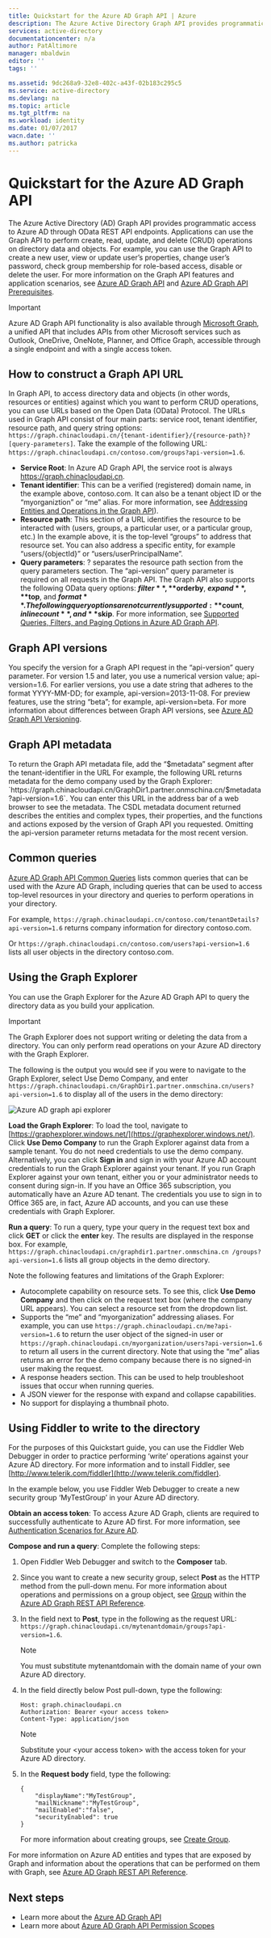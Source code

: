 ```yaml
---
title: Quickstart for the Azure AD Graph API | Azure
description: The Azure Active Directory Graph API provides programmatic access to Azure AD through OData REST API endpoints. Applications can use the Graph API to perform create, read, update, and delete (CRUD) operations on directory data and objects.
services: active-directory
documentationcenter: n/a
author: PatAltimore
manager: mbaldwin
editor: ''
tags: ''

ms.assetid: 9dc268a9-32e8-402c-a43f-02b183c295c5
ms.service: active-directory
ms.devlang: na
ms.topic: article
ms.tgt_pltfrm: na
ms.workload: identity
ms.date: 01/07/2017
wacn.date: ''
ms.author: patricka
---
```


# Quickstart for the Azure AD Graph API
The Azure Active Directory (AD) Graph API provides programmatic access to Azure AD through OData REST API endpoints. Applications can use the Graph API to perform create, read, update, and delete (CRUD) operations on directory data and objects. For example, you can use the Graph API to create a new user, view or update user’s properties, change user’s password, check group membership for role-based access, disable or delete the user. For more information on the Graph API features and application scenarios, see [Azure AD Graph API](https://msdn.microsoft.com/Library/Azure/Ad/Graph/api/api-catalog) and [Azure AD Graph API Prerequisites](https://msdn.microsoft.com/zh-cn/library/hh974476.aspx). 

> [!IMPORTANT]
> Azure AD Graph API functionality is also available through [Microsoft Graph](https://graph.microsoft.io/), a unified API that includes APIs from other Microsoft services such as Outlook, OneDrive, OneNote, Planner, and Office Graph, accessible through a single endpoint and with a single access token.
> 
> 

## How to construct a Graph API URL
In Graph API, to access directory data and objects (in other words, resources or entities) against which you want to perform CRUD operations, you can use URLs based on the Open Data (OData) Protocol. The URLs used in Graph API consist of four main parts: service root, tenant identifier, resource path, and query string options: `https://graph.chinacloudapi.cn/{tenant-identifier}/{resource-path}?[query-parameters]`. Take the example of the following URL: `https://graph.chinacloudapi.cn/contoso.com/groups?api-version=1.6`.

- **Service Root**: In Azure AD Graph API, the service root is always https://graph.chinacloudapi.cn.
- **Tenant identifier**: This can be a verified (registered) domain name, in the example above, contoso.com. It can also be a tenant object ID or the “myorganiztion” or “me” alias. For more information, see [Addressing Entities and Operations in the Graph API](https://msdn.microsoft.com/Library/Azure/Ad/Graph/howto/azure-ad-graph-api-operations-overview)).
- **Resource path**: This section of a URL identifies the resource to be interacted with (users, groups, a particular user, or a particular group, etc.) In the example above, it is the top-level “groups” to address that resource set. You can also address a specific entity, for example “users/{objectId}” or “users/userPrincipalName”.
- **Query parameters**: ? separates the resource path section from the query parameters section. The “api-version” query parameter is required on all requests in the Graph API. The Graph API also supports the following OData query options: **$filter**, **$orderby**, **$expand**, **$top**, and **$format**. The following query options are not currently supported: **$count**, **$inlinecount**, and **$skip**. For more information, see [Supported Queries, Filters, and Paging Options in Azure AD Graph API](https://msdn.microsoft.com/Library/Azure/Ad/Graph/howto/azure-ad-graph-api-supported-queries-filters-and-paging-options).

## Graph API versions
You specify the version for a Graph API request in the “api-version” query parameter. For version 1.5 and later, you use a numerical version value; api-version=1.6. For earlier versions, you use a date string that adheres to the format YYYY-MM-DD; for example, api-version=2013-11-08. For preview features, use the string “beta”; for example, api-version=beta. For more information about differences between Graph API versions, see [Azure AD Graph API Versioning](https://msdn.microsoft.com/Library/Azure/Ad/Graph/howto/azure-ad-graph-api-versioning).

## Graph API metadata
To return the Graph API metadata file, add the “$metadata” segment after the tenant-identifier in the URL For example, the following URL returns metadata for the demo company used by the Graph Explorer: `https://graph.chinacloudapi.cn/GraphDir1.partner.onmschina.cn/$metadata?api-version=1.6`. You can enter this URL in the address bar of a web browser to see the metadata. The CSDL metadata document returned describes the entities and complex types, their properties, and the functions and actions exposed by the version of Graph API you requested. Omitting the api-version parameter returns metadata for the most recent version.

## Common queries
[Azure AD Graph API Common Queries](https://msdn.microsoft.com/Library/Azure/Ad/Graph/howto/azure-ad-graph-api-supported-queries-filters-and-paging-options#CommonQueries) lists common queries that can be used with the Azure AD Graph, including queries that can be used to access top-level resources in your directory and queries to perform operations in your directory.

For example, `https://graph.chinacloudapi.cn/contoso.com/tenantDetails?api-version=1.6` returns company information for directory contoso.com.

Or `https://graph.chinacloudapi.cn/contoso.com/users?api-version=1.6` lists all user objects in the directory contoso.com.

## Using the Graph Explorer
You can use the Graph Explorer for the Azure AD Graph API to query the directory data as you build your application.

> [!IMPORTANT]
> The Graph Explorer does not support writing or deleting the data from a directory. You can only perform read operations on your Azure AD directory with the Graph Explorer.
> 
> 

The following is the output you would see if you were to navigate to the Graph Explorer, select Use Demo Company, and enter `https://graph.chinacloudapi.cn/GraphDir1.partner.onmschina.cn/users?api-version=1.6` to display all of the users in the demo directory:

![Azure AD graph api explorer](./media/active-directory-graph-api-quickstart/graph_explorer.png)

**Load the Graph Explorer**: To load the tool, navigate to [https://graphexplorer.windows.net/](https://graphexplorer.windows.net/). Click **Use Demo Company** to run the Graph Explorer against data from a sample tenant. You do not need credentials to use the demo company. Alternatively, you can click **Sign in** and sign in with your Azure AD account credentials to run the Graph Explorer against your tenant. If you run Graph Explorer against your own tenant, either you or your administrator needs to consent during sign-in. If you have an Office 365 subscription, you automatically have an Azure AD tenant. The credentials you use to sign in to Office 365 are, in fact, Azure AD accounts, and you can use these credentials with Graph Explorer.

**Run a query**: To run a query, type your query in the request text box and click **GET** or click the **enter** key. The results are displayed in the response box. For example, `https://graph.chinacloudapi.cn/graphdir1.partner.onmschina.cn /groups?api-version=1.6` lists all group objects in the demo directory.

Note the following features and limitations of the Graph Explorer:

- Autocomplete capability on resource sets. To see this, click **Use Demo Company** and then click on the request text box (where the company URL appears). You can select a resource set from the dropdown list.
- Supports the “me” and “myorganization” addressing aliases. For example, you can use `https://graph.chinacloudapi.cn/me?api-version=1.6` to return the user object of the signed-in user or `https://graph.chinacloudapi.cn/myorganization/users?api-version=1.6` to return all users in the current directory. Note that using the “me” alias returns an error for the demo company because there is no signed-in user making the request.
- A response headers section. This can be used to help troubleshoot issues that occur when running queries.
- A JSON viewer for the response with expand and collapse capabilities.
- No support for displaying a thumbnail photo.

## Using Fiddler to write to the directory
For the purposes of this Quickstart guide, you can use the Fiddler Web Debugger in order to practice performing ‘write’ operations against your Azure AD directory. For more information and to install Fiddler, see [http://www.telerik.com/fiddler](http://www.telerik.com/fiddler).

In the example below, you use Fiddler Web Debugger to create a new security group ‘MyTestGroup’ in your Azure AD directory.

**Obtain an access token**: To access Azure AD Graph, clients are required to successfully authenticate to Azure AD first. For more information, see [Authentication Scenarios for Azure AD](./active-directory-authentication-scenarios.md).

**Compose and run a query**: Complete the following steps:

1. Open Fiddler Web Debugger and switch to the **Composer** tab.
2. Since you want to create a new security group, select **Post** as the HTTP method from the pull-down menu. For more information about operations and permissions on a group object, see [Group](https://msdn.microsoft.com/Library/Azure/Ad/Graph/api/entity-and-complex-type-reference#GroupEntity) within the [Azure AD Graph REST API Reference](https://msdn.microsoft.com/Library/Azure/Ad/Graph/api/api-catalog).
3. In the field next to **Post**, type in the following as the request URL: `https://graph.chinacloudapi.cn/mytenantdomain/groups?api-version=1.6`.

    > [!NOTE]
    > You must substitute mytenantdomain with the domain name of your own Azure AD directory.
    > 

4. In the field directly below Post pull-down, type the following:

    ```
    Host: graph.chinacloudapi.cn
    Authorization: Bearer <your access token>
    Content-Type: application/json
    ```

    > [!NOTE]
    > Substitute your &lt;your access token&gt; with the access token for your Azure AD directory.

5. In the **Request body** field, type the following:

    ```
    {
        "displayName":"MyTestGroup",
        "mailNickname":"MyTestGroup",
        "mailEnabled":"false",
        "securityEnabled": true
    }
    ```

    For more information about creating groups, see [Create Group](https://msdn.microsoft.com/Library/Azure/Ad/Graph/api/groups-operations#CreateGroup).

For more information on Azure AD entities and types that are exposed by Graph and information about the operations that can be performed on them with Graph, see [Azure AD Graph REST API Reference](https://msdn.microsoft.com/Library/Azure/Ad/Graph/api/api-catalog).

## Next steps
- Learn more about the [Azure AD Graph API](https://msdn.microsoft.com/Library/Azure/Ad/Graph/api/api-catalog)
- Learn more about [Azure AD Graph API Permission Scopes](https://msdn.microsoft.com/Library/Azure/Ad/Graph/howto/azure-ad-graph-api-permission-scopes)